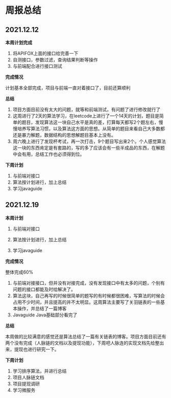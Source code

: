 # 周报总结

## 2021.12.12

**本周计划完成**

1. 将APIFOX上面的接口给完善一下
2. 自测接口，参数过滤，查询结果判断等操作
3. 与前端配合进行接口测试

**完成情况**

计划基本全部完成，项目与前端一直对着接口了，目前还算顺利

**总结**

1. 项目方面目前没有太大的问题，就等和前端测试，有问题了进行修改就行了
2. 这周进行了2天的算法学习，在leetcode上进行了一个14天的计划，题目是简单的题目，发现算法这一块自己水平是真的差，打算每天都写2个题左右，慢慢培养写算法习惯，以及算法这方面的思想。从简单的题目来看自己大多数都还是暴力解题，数据结构的思想解题目基本上没有。
3. 周六晚上进行了发现杯考试，再一次打击，9个题目写出来2个。个人感觉算法这一块的东西肯定是有套路的，写的多了应该会有一些半成品的东西，在解题中会有用，总结工作也必须得到位。

**下周计划**

1. 与前端对接口
2. 算法按计划进行，加上总结
3. 学习javaguide



## 2021.12.19

**本周计划**

1. 与前端对接口
2. 算法按计划进行，加上总结

1. 学习javaguide

**完成情况**

整体完成60%

1. 与前端对接接口，但并没有对接完成，没有发现接口中有太多的问题，个别有问题的接口都能及时给解决了。
2. 算法这块，自己再写的时候很简单的题写的有时候都很困难，写算法的时候会占用不少时间，并且提高的并不太明显。这周算法主要写了关羽链表的一些基本操作，并总结了一篇博客
3. Javaguide Java基础部分看完了

**总结**

本周做的比较满意的感觉还是算法总结了一篇有关链表的博客。项目方面目前还有两个没有完成（人脉链的文档以及提现功能），下周吧人脉连的实现文档先给整出来，提现也进行研究一下。

**下周计划**

1. 学习排序算法，并进行总结
2. 项目人脉链文档
3. 项目提现调研
4. 学习微服务















